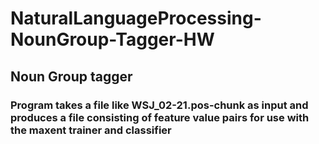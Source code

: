 # NaturalLanguageProcessing-NounGroup-Tagger-HW

## Noun Group tagger
### Program takes a file like WSJ_02-21.pos-chunk as input and produces a file consisting of feature value pairs for use with the maxent trainer and classifier
